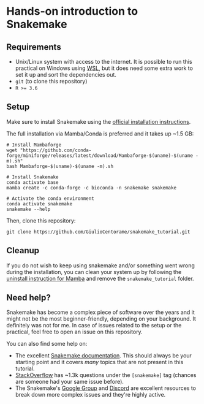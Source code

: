 # Hands-on introduction to Snakemake

## Requirements

- Unix/Linux system with access to the internet. It is possible to run this practical on Windows using [WSL](https://docs.microsoft.com/en-us/windows/wsl/install), but it does need some extra work to set it up and sort the dependencies out.
- `git` (to clone this repository)
- `R >= 3.6`

## Setup

Make sure to install Snakemake using the [official installation instructions](https://snakemake.readthedocs.io/en/stable/getting_started/installation.html). 

The full installation via Mamba/Conda is preferred and it takes up ~1.5 GB:

```
# Install Mambaforge
wget "https://github.com/conda-forge/miniforge/releases/latest/download/Mambaforge-$(uname)-$(uname -m).sh"
bash Mambaforge-$(uname)-$(uname -m).sh

# Install Snakemake
conda activate base
mamba create -c conda-forge -c bioconda -n snakemake snakemake

# Activate the conda environment
conda activate snakemake
snakemake --help
```

Then, clone this repository:
```
git clone https://github.com/GiulioCentorame/snakemake_tutorial.git
```

## Cleanup

If you do not wish to keep using snakemake and/or something went wrong during the installation, you can clean your system up by following the [uninstall instruction for Mamba](https://github.com/conda-forge/miniforge#uninstallation) and remove the `snakemake_tutorial` folder.

## Need help?

Snakemake has become a complex piece of software over the years and it might not be the most beginner-friendly, depending on your background. It definitely was not for me.
In case of issues related to the setup or the practical, feel free to open an issue on this repository.

You can also find some help on:
- The excellent [Snakemake documentation](https://snakemake.readthedocs.io/en/stable/). This should always be your starting point and it covers *many* topics that are not present in this tutorial.
- [StackOverflow](https://stackoverflow.com/questions/tagged/snakemake) has ~1.3k questions under the `[snakemake]` tag (chances are someone had your same issue before).
-  The Snakemake's [Google Group](https://groups.google.com/g/snakemake) and [Discord](https://discord.gg/NUdMtmr) are excellent resources to break down more complex issues and they're highly active.
